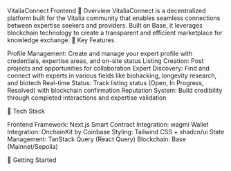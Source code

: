 VitaliaConnect Frontend
🌟 Overview
VitaliaConnect is a decentralized platform built for the Vitalia community that enables seamless connections between expertise seekers and providers. Built on Base, it leverages blockchain technology to create a transparent and efficient marketplace for knowledge exchange.
🎯 Key Features

Profile Management: Create and manage your expert profile with credentials, expertise areas, and on-site status
Listing Creation: Post projects and opportunities for collaboration
Expert Discovery: Find and connect with experts in various fields like biohacking, longevity research, and biotech
Real-time Status: Track listing status (Open, In Progress, Resolved) with blockchain confirmation
Reputation System: Build credibility through completed interactions and expertise validation

🔧 Tech Stack

Frontend Framework: Next.js
Smart Contract Integration: wagmi
Wallet Integration: OnchainKit by Coinbase
Styling: Tailwind CSS + shadcn/ui
State Management: TanStack Query (React Query)
Blockchain: Base (Mainnet/Sepolia)

🚀 Getting Started
